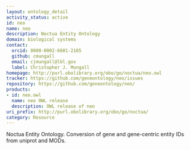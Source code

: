 ```yaml
---
layout: ontology_detail
activity_status: active
id: neo
name: neo
description: Noctua Entity Ontology
domain: biological systems
contact:
  orcid: 0000-0002-6601-2165
  github: cmungall
  email: cjmungall@lbl.gov
  label: Christopher J. Mungall
homepage: http://purl.obolibrary.org/obo/go/noctua/neo.owl
tracker: https://github.com/geneontology/neo/issues
repository: https://github.com/geneontology/neo/
products:
- id: neo.owl
  name: neo OWL release
  description: OWL release of neo
uri_prefix: http://purl.obolibrary.org/obo/go/noctua/
category: Resource
---
```


Noctua Entity Ontology. Conversion of gene and gene-centric entity IDs from uniprot and MODs.
